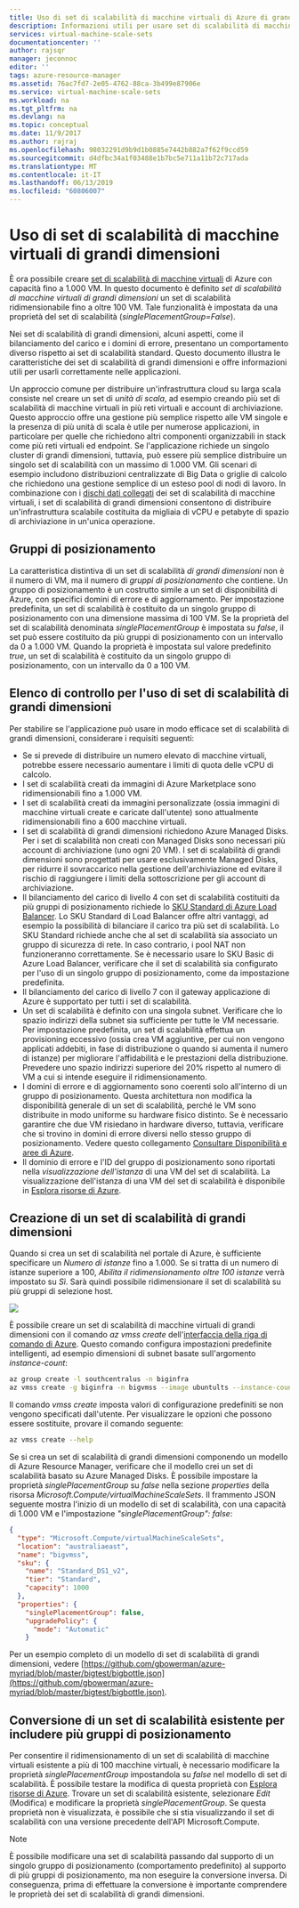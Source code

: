 ```yaml
---
title: Uso di set di scalabilità di macchine virtuali di Azure di grandi dimensioni | Documentazione Microsoft
description: Informazioni utili per usare set di scalabilità di macchine virtuali di Azure di grandi dimensioni
services: virtual-machine-scale-sets
documentationcenter: ''
author: rajsqr
manager: jeconnoc
editor: ''
tags: azure-resource-manager
ms.assetid: 76ac7fd7-2e05-4762-88ca-3b499e87906e
ms.service: virtual-machine-scale-sets
ms.workload: na
ms.tgt_pltfrm: na
ms.devlang: na
ms.topic: conceptual
ms.date: 11/9/2017
ms.author: rajraj
ms.openlocfilehash: 98032291d9b9d1b0885e7442b882a7f62f9ccd59
ms.sourcegitcommit: d4dfbc34a1f03488e1b7bc5e711a11b72c717ada
ms.translationtype: MT
ms.contentlocale: it-IT
ms.lasthandoff: 06/13/2019
ms.locfileid: "60806007"
---
```

# <a name="working-with-large-virtual-machine-scale-sets"></a>Uso di set di scalabilità di macchine virtuali di grandi dimensioni
È ora possibile creare [set di scalabilità di macchine virtuali](/azure/virtual-machine-scale-sets/) di Azure con capacità fino a 1.000 VM. In questo documento è definito _set di scalabilità di macchine virtuali di grandi dimensioni_ un set di scalabilità ridimensionabile fino a oltre 100 VM. Tale funzionalità è impostata da una proprietà del set di scalabilità (_singlePlacementGroup=False_). 

Nei set di scalabilità di grandi dimensioni, alcuni aspetti, come il bilanciamento del carico e i domini di errore, presentano un comportamento diverso rispetto ai set di scalabilità standard. Questo documento illustra le caratteristiche dei set di scalabilità di grandi dimensioni e offre informazioni utili per usarli correttamente nelle applicazioni. 

Un approccio comune per distribuire un'infrastruttura cloud su larga scala consiste nel creare un set di _unità di scala_, ad esempio creando più set di scalabilità di macchine virtuali in più reti virtuali e account di archiviazione. Questo approccio offre una gestione più semplice rispetto alle VM singole e la presenza di più unità di scala è utile per numerose applicazioni, in particolare per quelle che richiedono altri componenti organizzabili in stack come più reti virtuali ed endpoint. Se l'applicazione richiede un singolo cluster di grandi dimensioni, tuttavia, può essere più semplice distribuire un singolo set di scalabilità con un massimo di 1.000 VM. Gli scenari di esempio includono distribuzioni centralizzate di Big Data o griglie di calcolo che richiedono una gestione semplice di un esteso pool di nodi di lavoro. In combinazione con i [dischi dati collegati](virtual-machine-scale-sets-attached-disks.md) dei set di scalabilità di macchine virtuali, i set di scalabilità di grandi dimensioni consentono di distribuire un'infrastruttura scalabile costituita da migliaia di vCPU e petabyte di spazio di archiviazione in un'unica operazione.

## <a name="placement-groups"></a>Gruppi di posizionamento 
La caratteristica distintiva di un set di scalabilità _di grandi dimensioni_ non è il numero di VM, ma il numero di _gruppi di posizionamento_ che contiene. Un gruppo di posizionamento è un costrutto simile a un set di disponibilità di Azure, con specifici domini di errore e di aggiornamento. Per impostazione predefinita, un set di scalabilità è costituito da un singolo gruppo di posizionamento con una dimensione massima di 100 VM. Se la proprietà del set di scalabilità denominata _singlePlacementGroup_ è impostata su _false_, il set può essere costituito da più gruppi di posizionamento con un intervallo da 0 a 1.000 VM. Quando la proprietà è impostata sul valore predefinito _true_, un set di scalabilità è costituito da un singolo gruppo di posizionamento, con un intervallo da 0 a 100 VM.

## <a name="checklist-for-using-large-scale-sets"></a>Elenco di controllo per l'uso di set di scalabilità di grandi dimensioni
Per stabilire se l'applicazione può usare in modo efficace set di scalabilità di grandi dimensioni, considerare i requisiti seguenti:

- Se si prevede di distribuire un numero elevato di macchine virtuali, potrebbe essere necessario aumentare i limiti di quota delle vCPU di calcolo. 
- I set di scalabilità creati da immagini di Azure Marketplace sono ridimensionabili fino a 1.000 VM.
- I set di scalabilità creati da immagini personalizzate (ossia immagini di macchine virtuali create e caricate dall'utente) sono attualmente ridimensionabili fino a 600 macchine virtuali.
- I set di scalabilità di grandi dimensioni richiedono Azure Managed Disks. Per i set di scalabilità non creati con Managed Disks sono necessari più account di archiviazione (uno ogni 20 VM). I set di scalabilità di grandi dimensioni sono progettati per usare esclusivamente Managed Disks, per ridurre il sovraccarico nella gestione dell'archiviazione ed evitare il rischio di raggiungere i limiti della sottoscrizione per gli account di archiviazione. 
- Il bilanciamento del carico di livello 4 con set di scalabilità costituiti da più gruppi di posizionamento richiede lo [SKU Standard di Azure Load Balancer](../load-balancer/load-balancer-standard-overview.md). Lo SKU Standard di Load Balancer offre altri vantaggi, ad esempio la possibilità di bilanciare il carico tra più set di scalabilità. Lo SKU Standard richiede anche che al set di scalabilità sia associato un gruppo di sicurezza di rete. In caso contrario, i pool NAT non funzioneranno correttamente. Se è necessario usare lo SKU Basic di Azure Load Balancer, verificare che il set di scalabilità sia configurato per l'uso di un singolo gruppo di posizionamento, come da impostazione predefinita.
- Il bilanciamento del carico di livello 7 con il gateway applicazione di Azure è supportato per tutti i set di scalabilità.
- Un set di scalabilità è definito con una singola subnet. Verificare che lo spazio indirizzi della subnet sia sufficiente per tutte le VM necessarie. Per impostazione predefinita, un set di scalabilità effettua un provisioning eccessivo (ossia crea VM aggiuntive, per cui non vengono applicati addebiti, in fase di distribuzione o quando si aumenta il numero di istanze) per migliorare l'affidabilità e le prestazioni della distribuzione. Prevedere uno spazio indirizzi superiore del 20% rispetto al numero di VM a cui si intende eseguire il ridimensionamento.
- I domini di errore e di aggiornamento sono coerenti solo all'interno di un gruppo di posizionamento. Questa architettura non modifica la disponibilità generale di un set di scalabilità, perché le VM sono distribuite in modo uniforme su hardware fisico distinto. Se è necessario garantire che due VM risiedano in hardware diverso, tuttavia, verificare che si trovino in domini di errore diversi nello stesso gruppo di posizionamento. Vedere questo collegamento [Consultare Disponibilità e aree di Azure](https://docs.microsoft.com/azure/virtual-machines/windows/regions-and-availability/). 
- Il dominio di errore e l'ID del gruppo di posizionamento sono riportati nella _visualizzazione dell'istanza_ di una VM del set di scalabilità. La visualizzazione dell'istanza di una VM del set di scalabilità è disponibile in [Esplora risorse di Azure](https://resources.azure.com/).

## <a name="creating-a-large-scale-set"></a>Creazione di un set di scalabilità di grandi dimensioni
Quando si crea un set di scalabilità nel portale di Azure, è sufficiente specificare un *Numero di istanze* fino a 1.000. Se si tratta di un numero di istanze superiore a 100, *Abilita il ridimensionamento oltre 100 istanze* verrà impostato su *Sì*. Sarà quindi possibile ridimensionare il set di scalabilità su più gruppi di selezione host. 

![](./media/virtual-machine-scale-sets-placement-groups/portal-large-scale.png)

È possibile creare un set di scalabilità di macchine virtuali di grandi dimensioni con il comando _az vmss create_ dell'[interfaccia della riga di comando di Azure](https://github.com/Azure/azure-cli). Questo comando configura impostazioni predefinite intelligenti, ad esempio dimensioni di subnet basate sull'argomento _instance-count_:

```bash
az group create -l southcentralus -n biginfra
az vmss create -g biginfra -n bigvmss --image ubuntults --instance-count 1000
```
Il comando _vmss create_ imposta valori di configurazione predefiniti se non vengono specificati dall'utente. Per visualizzare le opzioni che possono essere sostituite, provare il comando seguente:
```bash
az vmss create --help
```

Se si crea un set di scalabilità di grandi dimensioni componendo un modello di Azure Resource Manager, verificare che il modello crei un set di scalabilità basato su Azure Managed Disks. È possibile impostare la proprietà _singlePlacementGroup_ su _false_ nella sezione _properties_ della risorsa _Microsoft.Compute/virtualMachineScaleSets_. Il frammento JSON seguente mostra l'inizio di un modello di set di scalabilità, con una capacità di 1.000 VM e l'impostazione _"singlePlacementGroup": false_:
```json
{
  "type": "Microsoft.Compute/virtualMachineScaleSets",
  "location": "australiaeast",
  "name": "bigvmss",
  "sku": {
    "name": "Standard_DS1_v2",
    "tier": "Standard",
    "capacity": 1000
  },
  "properties": {
    "singlePlacementGroup": false,
    "upgradePolicy": {
      "mode": "Automatic"
    }
```
Per un esempio completo di un modello di set di scalabilità di grandi dimensioni, vedere [https://github.com/gbowerman/azure-myriad/blob/master/bigtest/bigbottle.json](https://github.com/gbowerman/azure-myriad/blob/master/bigtest/bigbottle.json).

## <a name="converting-an-existing-scale-set-to-span-multiple-placement-groups"></a>Conversione di un set di scalabilità esistente per includere più gruppi di posizionamento
Per consentire il ridimensionamento di un set di scalabilità di macchine virtuali esistente a più di 100 macchine virtuali, è necessario modificare la proprietà _singlePlacementGroup_ impostandola su _false_ nel modello di set di scalabilità. È possibile testare la modifica di questa proprietà con [Esplora risorse di Azure](https://resources.azure.com/). Trovare un set di scalabilità esistente, selezionare _Edit_ (Modifica) e modificare la proprietà _singlePlacementGroup_. Se questa proprietà non è visualizzata, è possibile che si stia visualizzando il set di scalabilità con una versione precedente dell'API Microsoft.Compute.

> [!NOTE]
> È possibile modificare una set di scalabilità passando dal supporto di un singolo gruppo di posizionamento (comportamento predefinito) al supporto di più gruppi di posizionamento, ma non eseguire la conversione inversa. Di conseguenza, prima di effettuare la conversione è importante comprendere le proprietà dei set di scalabilità di grandi dimensioni.


